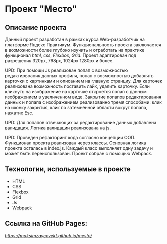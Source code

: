 # Проект "Место"
## Описание проекта
Данный проект разработан в рамках курса Web-разработчик на платформе Яндекс Практикум.
Функциональность проекта заключается в возможности более глубоко изучить и отработать на практике функционал _html_, _css_, _Flexbox_, _Grid_. Проект адаптирован под разрешения 320px, 768px, 1024px 1280px и более.

UPD: При помощи Js реализован попап с возможностью редактирвоания данных профиля, попап с возможностью добавлять карточки с картинками и описанием на главную странциу. Для карточек реализована возможность поставить лайк, удалить карточку. Если кликнуть на изображение на карточке откроется попап с данным изображением в увеличенном виде. Закрытие попапов редактирования данных и попапа с изображением реализованно тремя способами: клик на иконку закрытия, клик по затемнённой области вокруг попапа, нажатие Esc.

UPD: Для попапов отвечающих за редактирование данных добавлена валидация. Логика валидации реализована на js.

UPD: Проведен рефакторинг кода согласно концепции ООП. Функционал проекта реализован через классы. Основная логика проекта осталась в index.js. Каждый класс выполняет одну задачу и может быть переиспользован. Проект собран с помощью Webpack.

## Технологии, используемые в проекте
* HTML
* CSS
* Flexbox
* Grid
* Js
* Webpack
## Ссылка на GitHub Pages:
_https://maksimzaycevekt.github.io/mesto/_
